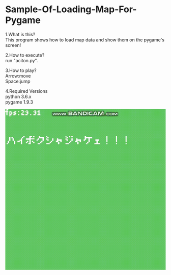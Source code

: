 # Sample-Of-Loading-Map-For-Pygame

1.What is this?<br>
 This program shows how to load map data and show them on the  pygame's screen!
 
2.How to execute?<br>
 run "aciton.py".
 
3.How to play?<br>
 Arrow:move<br>
 Space:jump<br>
 
4.Required Versions<br>
 python 3.6.x<br>
 pygame 1.9.3
 
 
![demo](https://github.com/zAwAt/Sample-Of-Loading-Map-For-Pygame/blob/Media/media/bandicam-2019-01-21-21-47-38-671.gif)
